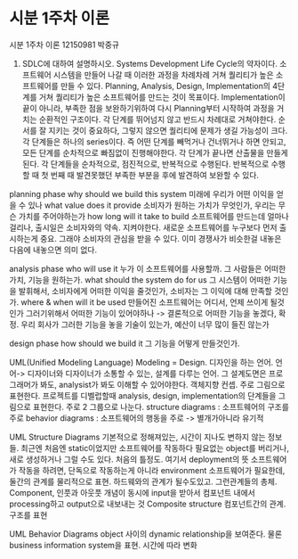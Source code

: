 # 시분 1주차 이론

시분 1주차 이론
12150981 박중규

1. SDLC에 대하여 설명하시오.
Systems Development Life Cycle의 약자이다.
소프트웨어 시스템을 만들어 나갈 때 이러한 과정을 차례차례 거쳐 퀄리티가 높은 소프트웨어를 만들 수 있다.
Planning, Analysis, Design, Implementation의 4단계를 거쳐 퀄리티가 높은 소프트웨어를 만드는 것이 목표이다.
Implementation이 끝이 아니라, 부족한 점을 보완하기위하여 다시 Planning부터 시작하여 과정을 거치는 순환적인 구조이다.
각 단계를 뛰어넘지 않고 반드시 차례대로 거쳐야한다. 순서를 잘 지키는 것이 중요하다, 그렇지 않으면 퀄리티에 문제가 생길 가능성이 크다.
각 단계들은 하나의 series이다. 즉 어떤 단계를 빼먹거나 건너뛰거나 하면 안되고, 모든 단계를 순차적으로 빠짐없이 진행해야한다.
각 단계가 끝나면 산출물을 만들게 된다.
각 단계들을 순차적으로, 점진적으로, 반복적으로 수행된다.
반복적으로 수행할 때 첫 번째 때 발견못했던 부족한 부분을 후에 발견하여 보완할 수 있다.

planning phase
why should we build this system
미래에 우리가 어떤 이익을 얻을 수 있나
what value does it provide
소비자가 원하는 가치가 무엇인가, 우리는 무슨 가치를 주어야하는가
how long will it take to build
소프트웨어를 만드는데 얼마나 걸리나, 출시일은 소비자와의 약속. 지켜야한다.
새로운 소프트웨어를 누구보다 먼저 출시하는게 중요. 그래야 소비자의 관심을 받을 수 있다. 이미 경쟁사가 비슷한걸 내놓은 다음에 내놓으면 의미 없다.

analysis phase
who will use it
누가 이 소프트웨어를 사용할까. 그 사람들은 어떠한 가치, 기능을 원하는가.
what should the system do for us
그 시스템이 어떠한 기능을 발휘해서, 소비자에게 어떠한 이익을 줄것인가, 소비자는 그 이익에 대해 만족할 것인가.
where & when will it be used
만들어진 소프트웨어는 어디서, 언제 쓰이게 될것인가 그러기위해서 어떠한 기능이 있어야하나
-> 결론적으로 어떠한 기능을 놓겠다, 확정.
우리 회사가 그러한 기능을 놓을 기술이 있는가, 예산이 너무 많이 들진 않는가

design phase
how should we build it
그 기능을 어떻게 만들것인가.

UML(Unified Modeling Language)
Modeling = Design. 디자인을 하는 언어. 언어-> 디자이너와 디자이너가 소통할 수 있는, 설계를 다루는 언어.
그 설계도면은 프로그래머가 봐도, analysist가 봐도 이해할 수 있어야한다.
객체지향 컨셉.
주로 그림으로 표현한다.
프로젝트를 디벨럽할때 analysis, design, implementation의 단계들을 그림으로 표현한다.
주로 2 그룹으로 나눈다.
structure diagrams : 소프트웨어의 구조를 주로
behavior diagrams : 소프트웨어의 행동을 주로
-> 별개가아니라 유기적

UML Structure Diagrams
기본적으로 정해져있는, 시간이 지나도 변하지 않는 정보들.
최근엔 처음엔 static이었지만 소프트웨어를 작동하다 필요없는 object를 버리거나, 새로 생성하거나 그럴 수도 있다. 처음의 틀정도.
여기서 deployment의 뜻
 소프트웨어가 작동을 하려면, 단독으로 작동하는게 아니라 environment 소프트웨어가 필요한데, 둘간의 관계를 물리적으로 표현. 하드웨와의 관계가 될수도있고. 그런관계들의 총체.
Component, 인풋과 아웃풋 개념이 동시에
input을 받아서 컴포넌트 내에서 processing하고 output으로 내보내는 것
Composite structure
컴포넌트간의 관계. 구조를 표현

UML Behavior Diagrams
object 사이의 dynamic relationship을 보여준다. 물론 business information system을 표현.
시간에 따라 변화


